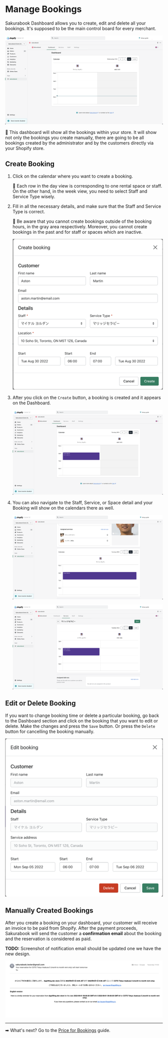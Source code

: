 # Manage Bookings

Sakurabook Dashboard allows you to create, edit and delete all your bookings. It's supposed to be the main control board for every merchant.

![Alt text](../img/Screenshot%202022-08-31%20at%200.59.53.png?raw=true "Sakurabook Booking Dashboard")

📌 This dashboard will show all the bookings within your store. It will show not only the bookings you create manually, there are going to be all bookings created by the administrator and by the customers directly via your Shopify store.

## Create Booking

1. Click on the calendar where you want to create a booking.

   📌 Each row in the day view is corresponding to one rental space or staff. On the other hand, in the week view, you need to select Staff and Service Type wisely.

2. Fill in all the necessary details, and make sure that the Staff and Service Type is correct.

   📌 Be aware that you cannot create bookings outside of the booking hours, in the gray area respectively. Moreover, you cannot create bookings in the past and for staff or spaces which are inactive.

   ![Alt text](../img/Screenshot%202022-08-31%20at%201.00.51.png?raw=true "Sakurabook Booking Create")

3. After you click on the `Create` button, a booking is created and it appears on the Dashboard.

   ![Alt text](../img/Screenshot%202022-08-31%20at%201.01.33.png?raw=true "Sakurabook Booking Created")

4. You can also navigate to the Staff, Service, or Space detail and your Booking will show on the calendars there as well.

   ![Alt text](../img/Screenshot%202022-08-31%20at%201.03.15.png?raw=true "Sakurabook Booking at Staff")

   ![Alt text](../img/Screenshot%202022-08-31%20at%201.03.36.png?raw=true "Sakurabook Booking at Service")

## Edit or Delete Booking

If you want to change booking time or delete a particular booking, go back to the Dashboard section and click on the booking that you want to edit or delete. Make the changes and press the `Save` button. Or press the `Delete` button for cancelling the booking manually.

![Alt text](../img/Screenshot%202022-08-31%20at%201.01.44.png?raw=true "Sakurabook Booking Edit")

## Manually Created Bookings

After you create a booking on your dashboard, your customer will receive an invoice to be paid from Shopify. After the payment proceeds, Sakurabook will send the customer a **confirmation email** about the booking and the reservation is considered as paid.

**TODO:** Screenshot of notification email should be updated one we have the new design.

![Alt text](../img/Screenshot%202022-08-31%20at%201.23.32.png?raw=true "Sakurabook Booking Created")

---

➡ What's next? Go to the [Price for Bookings](./price-for-bookings.md) guide.
